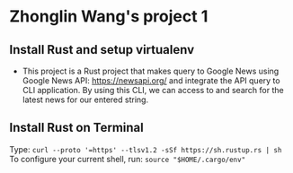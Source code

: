 # Zhonglin Wang's project 1


## Install Rust and setup virtualenv

* This project is a Rust project that makes query to Google News using Google News API: https://newsapi.org/ and integrate the API query to CLI application. By using this CLI, we can access to and search for the latest news for our entered string.

## Install Rust on Terminal
Type: `curl --proto '=https' --tlsv1.2 -sSf https://sh.rustup.rs | sh`
To configure your current shell, run: `source "$HOME/.cargo/env"`

## 
